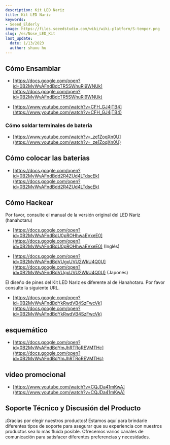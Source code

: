 ```yaml
---
description: Kit LED Nariz
title: Kit LED Nariz
keywords:
- Seeed_Elderly
image: https://files.seeedstudio.com/wiki/wiki-platform/S-tempor.png
slug: /es/Nose_LED_Kit
last_update:
  date: 1/13/2023
  author: shuxu hu
---
```



##  Cómo Ensamblar

*   [https://docs.google.com/open?id=0B2MvWvAFndBdcTR5SWhuRl9WNUk](https://docs.google.com/open?id=0B2MvWvAFndBdcTR5SWhuRl9WNUk)

*   [https://www.youtube.com/watch?v=CFH_GJ4jTB4](https://www.youtube.com/watch?v=CFH_GJ4jTB4)

###  Cómo soldar terminales de batería

*   [https://www.youtube.com/watch?v=_ze1ZoqXn0U](https://www.youtube.com/watch?v=_ze1ZoqXn0U)

##  Cómo colocar las baterías

*   [https://docs.google.com/open?id=0B2MvWvAFndBdd2R4ZUd4LTdscEk](https://docs.google.com/open?id=0B2MvWvAFndBdd2R4ZUd4LTdscEk)

##  Cómo Hackear

Por favor, consulte el manual de la versión original del LED Nariz (hanahotaru)

*   [https://docs.google.com/open?id=0B2MvWvAFndBdU0pROHhwaEVxeE0](https://docs.google.com/open?id=0B2MvWvAFndBdU0pROHhwaEVxeE0)  (Inglés)

*   [https://docs.google.com/open?id=0B2MvWvAFndBdVUgxUVU2WkU4Q0U](https://docs.google.com/open?id=0B2MvWvAFndBdVUgxUVU2WkU4Q0U)  (Japonés)

El diseño de pines del Kit LED Nariz es diferente al de Hanahotaru. Por favor consulte la siguiente URL.

*   [https://docs.google.com/open?id=0B2MvWvAFndBdYkRwdVB4SzFwcVk](https://docs.google.com/open?id=0B2MvWvAFndBdYkRwdVB4SzFwcVk)

##  esquemático

*   [https://docs.google.com/open?id=0B2MvWvAFndBdYmJhRTRoREVMTHc](https://docs.google.com/open?id=0B2MvWvAFndBdYmJhRTRoREVMTHc)

##  video promocional

*   [https://www.youtube.com/watch?v=CQJDa41mKwA](https://www.youtube.com/watch?v=CQJDa41mKwA)

## Soporte Técnico y Discusión del Producto

¡Gracias por elegir nuestros productos! Estamos aquí para brindarle diferentes tipos de soporte para asegurar que su experiencia con nuestros productos sea lo más fluida posible. Ofrecemos varios canales de comunicación para satisfacer diferentes preferencias y necesidades.

<div class="button_tech_support_container">
<a href="https://forum.seeedstudio.com/" class="button_forum"></a> 
<a href="https://www.seeedstudio.com/contacts" class="button_email"></a>
</div>

<div class="button_tech_support_container">
<a href="https://discord.gg/eWkprNDMU7" class="button_discord"></a> 
<a href="https://github.com/Seeed-Studio/wiki-documents/discussions/69" class="button_discussion"></a>
</div>